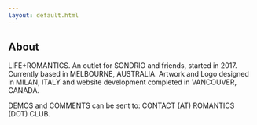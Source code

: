 ```yaml
---
layout: default.html
---
```

## About

LIFE+ROMANTICS. An outlet for SONDRIO and friends, started in 2017. Currently based in MELBOURNE, AUSTRALIA. Artwork and Logo designed in MILAN, ITALY and website development completed in VANCOUVER, CANADA.

DEMOS and COMMENTS can be sent to: CONTACT (AT) ROMANTICS (DOT) CLUB.
